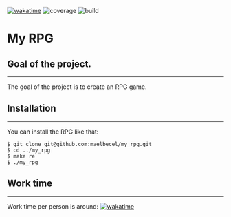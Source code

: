 [![wakatime](https://wakatime.com/badge/github/maelbecel/my_rpg.svg)](https://wakatime.com/badge/github/maelbecel/my_rpg)
![coverage](https://img.shields.io/badge/coverage-58%25-yellow)
![build](https://img.shields.io/badge/build-passed-green)
# My RPG

## Goal of the project.
***
The goal of the project is to create an RPG game.

## Installation
***
You can install the RPG like that:
```
$ git clone git@github.com:maelbecel/my_rpg.git
$ cd ../my_rpg
$ make re
$ ./my_rpg
```

## Work time
***
Work time per person is around:
[![wakatime](https://wakatime.com/badge/github/maelbecel/my_rpg.svg)](https://wakatime.com/badge/github/maelbecel/my_rpg)

